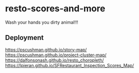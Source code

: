 # resto-scores-and-more
Wash your hands you dirty animal!!!

## Deployment
https://pscushman.github.io/story-map/
https://pscushman.github.io/project-cluster-map/
https://dalfonsonash.github.io/resto_choropleth/
https://lpieran.github.io/SFRestaurant_Inspection_Scores_Map/
